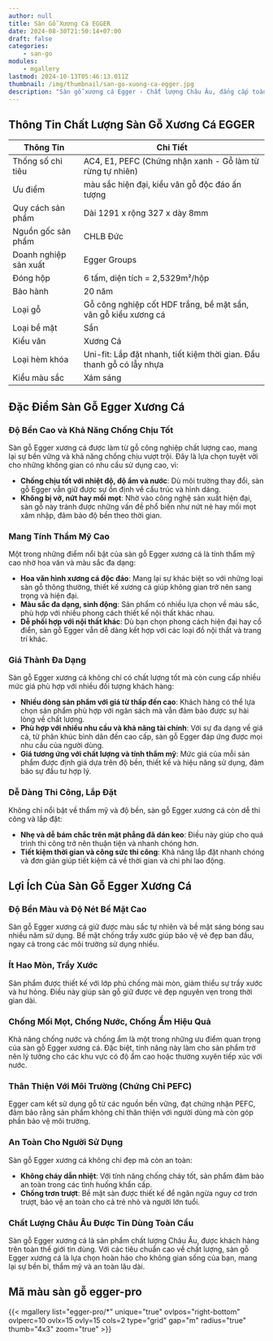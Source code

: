 ```yaml
---
author: null
title: Sàn Gỗ Xương Cá EGGER
date: 2024-08-30T21:50:14+07:00
draft: false
categories:
    - san-go
modules:
    - mgallery
lastmod: 2024-10-13T05:46:13.011Z
thumbnail: /img/thumbnail/san-go-xuong-ca-egger.jpg
description: "Sàn gỗ xương cá Egger - Chất lượng Châu Âu, đẳng cấp toàn cầu. Chống ẩm ưu việt, đa dạng màu sắc. Lựa chọn hàng đầu cho không gian sống hiện đại. "
---
```

## Thông Tin Chất Lượng Sàn Gỗ Xương Cá EGGER

| Thông Tin                | Chi Tiết                                                              |
|--------------------------|-----------------------------------------------------------------------|
| Thống số chỉ tiêu        | AC4, E1, PEFC (Chứng nhận xanh - Gỗ làm từ rừng tự nhiên)             |
| Ưu điểm                  |  màu sắc hiện đại, kiểu vân gỗ độc đáo ấn tượng |
| Quy cách sản phẩm        | Dài 1291 x rộng 327 x dày 8mm                                         |
| Nguồn gốc sản phẩm       | CHLB Đức                                                              |
| Doanh nghiệp sản xuất    | Egger Groups                                                          |
| Đóng hộp                 | 6 tấm, diện tích = 2,5329m²/hộp                                       |
| Bảo hành                 | 20 năm                                                                |
| Loại gỗ                  | Gỗ công nghiệp cốt HDF trắng, bề mặt sần, vân gỗ kiểu xương cá        |
| Loại bề mặt              | Sần                                                                   |
| Kiểu vân                 | Xương Cá                                                              |
| Loại hèm khóa            | Uni-fit: Lắp đặt nhanh, tiết kiệm thời gian. Đầu thanh gỗ có lẫy nhựa |
| Kiểu màu sắc             | Xám sáng                                                              |

## Đặc Điểm Sàn Gỗ Egger Xương Cá

### Độ Bền Cao và Khả Năng Chống Chịu Tốt

Sàn gỗ Egger xương cá được làm từ gỗ công nghiệp chất lượng cao, mang lại sự bền vững và khả năng chống chịu vượt trội. Đây là lựa chọn tuyệt vời cho những không gian có nhu cầu sử dụng cao, vì:

- **Chống chịu tốt với nhiệt độ, độ ẩm và nước**: Dù môi trường thay đổi, sàn gỗ Egger vẫn giữ được sự ổn định về cấu trúc và hình dáng.
- **Không bị vỡ, nứt hay mối mọt**: Nhờ vào công nghệ sản xuất hiện đại, sàn gỗ này tránh được những vấn đề phổ biến như nứt nẻ hay mối mọt xâm nhập, đảm bảo độ bền theo thời gian.

### Mang Tính Thẩm Mỹ Cao

Một trong những điểm nổi bật của sàn gỗ Egger xương cá là tính thẩm mỹ cao nhờ hoa văn và màu sắc đa dạng:

- **Hoa văn hình xương cá độc đáo**: Mang lại sự khác biệt so với những loại sàn gỗ thông thường, thiết kế xương cá giúp không gian trở nên sang trọng và hiện đại.
- **Màu sắc đa dạng, sinh động**: Sản phẩm có nhiều lựa chọn về màu sắc, phù hợp với nhiều phong cách thiết kế nội thất khác nhau.
- **Dễ phối hợp với nội thất khác**: Dù bạn chọn phong cách hiện đại hay cổ điển, sàn gỗ Egger vẫn dễ dàng kết hợp với các loại đồ nội thất và trang trí khác.

### Giá Thành Đa Dạng

Sàn gỗ Egger xương cá không chỉ có chất lượng tốt mà còn cung cấp nhiều mức giá phù hợp với nhiều đối tượng khách hàng:

- **Nhiều dòng sản phẩm với giá từ thấp đến cao**: Khách hàng có thể lựa chọn sản phẩm phù hợp với ngân sách mà vẫn đảm bảo được sự hài lòng về chất lượng.
- **Phù hợp với nhiều nhu cầu và khả năng tài chính**: Với sự đa dạng về giá cả, từ phân khúc bình dân đến cao cấp, sàn gỗ Egger đáp ứng được mọi nhu cầu của người dùng.
- **Giá tương ứng với chất lượng và tính thẩm mỹ**: Mức giá của mỗi sản phẩm được định giá dựa trên độ bền, thiết kế và hiệu năng sử dụng, đảm bảo sự đầu tư hợp lý.

### Dễ Dàng Thi Công, Lắp Đặt

Không chỉ nổi bật về thẩm mỹ và độ bền, sàn gỗ Egger xương cá còn dễ thi công và lắp đặt:

- **Nhẹ và dễ bám chắc trên mặt phẳng đã dán keo**: Điều này giúp cho quá trình thi công trở nên thuận tiện và nhanh chóng hơn.
- **Tiết kiệm thời gian và công sức thi công**: Khả năng lắp đặt nhanh chóng và đơn giản giúp tiết kiệm cả về thời gian và chi phí lao động.

## Lợi Ích Của Sàn Gỗ Egger Xương Cá

### Độ Bền Màu và Độ Nét Bề Mặt Cao

Sàn gỗ Egger xương cá giữ được màu sắc tự nhiên và bề mặt sáng bóng sau nhiều năm sử dụng. Bề mặt chống trầy xước giúp bảo vệ vẻ đẹp ban đầu, ngay cả trong các môi trường sử dụng nhiều.

### Ít Hao Mòn, Trầy Xước

Sản phẩm được thiết kế với lớp phủ chống mài mòn, giảm thiểu sự trầy xước và hư hỏng. Điều này giúp sàn gỗ giữ được vẻ đẹp nguyên vẹn trong thời gian dài.

### Chống Mối Mọt, Chống Nước, Chống Ẩm Hiệu Quả

Khả năng chống nước và chống ẩm là một trong những ưu điểm quan trọng của sàn gỗ Egger xương cá. Đặc biệt, tính năng này làm cho sản phẩm trở nên lý tưởng cho các khu vực có độ ẩm cao hoặc thường xuyên tiếp xúc với nước.

### Thân Thiện Với Môi Trường (Chứng Chỉ PEFC)

Egger cam kết sử dụng gỗ từ các nguồn bền vững, đạt chứng nhận PEFC, đảm bảo rằng sản phẩm không chỉ thân thiện với người dùng mà còn góp phần bảo vệ môi trường.

### An Toàn Cho Người Sử Dụng

Sàn gỗ Egger xương cá không chỉ đẹp mà còn an toàn:

- **Không cháy dẫn nhiệt**: Với tính năng chống cháy tốt, sản phẩm đảm bảo an toàn trong các tình huống khẩn cấp.
- **Chống trơn trượt**: Bề mặt sàn được thiết kế để ngăn ngừa nguy cơ trơn trượt, bảo vệ an toàn cho cả trẻ nhỏ và người lớn tuổi.

### Chất Lượng Châu Âu Được Tin Dùng Toàn Cầu

Sàn gỗ Egger xương cá là sản phẩm chất lượng Châu Âu, được khách hàng trên toàn thế giới tin dùng. Với các tiêu chuẩn cao về chất lượng, sàn gỗ Egger xương cá là lựa chọn hoàn hảo cho không gian sống của bạn, mang lại sự bền bỉ, thẩm mỹ và an toàn lâu dài.

## Mã màu sàn gỗ egger-pro

{{< mgallery list="egger-pro/*" unique="true" ovlpos="right-bottom" ovlperc=10 ovlx=15 ovly=15 cols=2 type="grid" gap="m" radius="true" thumb="4x3" zoom="true" >}}